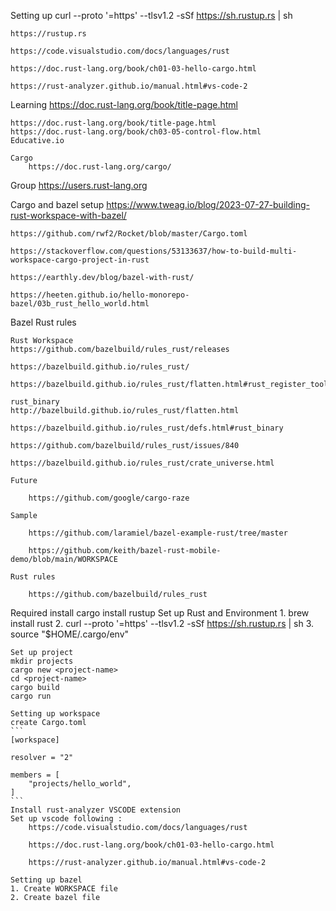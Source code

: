  Setting up 
    curl --proto '=https' --tlsv1.2 -sSf https://sh.rustup.rs | sh

    https://rustup.rs

    https://code.visualstudio.com/docs/languages/rust

    https://doc.rust-lang.org/book/ch01-03-hello-cargo.html

    https://rust-analyzer.github.io/manual.html#vs-code-2

Learning
    https://doc.rust-lang.org/book/title-page.html

    https://doc.rust-lang.org/book/title-page.html
    https://doc.rust-lang.org/book/ch03-05-control-flow.html
    Educative.io 

    Cargo 
        https://doc.rust-lang.org/cargo/


Group
    https://users.rust-lang.org
 

Cargo and bazel setup 
    https://www.tweag.io/blog/2023-07-27-building-rust-workspace-with-bazel/

    https://github.com/rwf2/Rocket/blob/master/Cargo.toml

    https://stackoverflow.com/questions/53133637/how-to-build-multi-workspace-cargo-project-in-rust

    https://earthly.dev/blog/bazel-with-rust/

    https://heeten.github.io/hello-monorepo-bazel/03b_rust_hello_world.html


Bazel Rust rules 

    Rust Workspace 
    https://github.com/bazelbuild/rules_rust/releases

    https://bazelbuild.github.io/rules_rust/

    https://bazelbuild.github.io/rules_rust/flatten.html#rust_register_toolchains

    rust_binary 
    http://bazelbuild.github.io/rules_rust/flatten.html

    https://bazelbuild.github.io/rules_rust/defs.html#rust_binary

    https://github.com/bazelbuild/rules_rust/issues/840

    https://bazelbuild.github.io/rules_rust/crate_universe.html

    Future 

        https://github.com/google/cargo-raze

    Sample 

        https://github.com/laramiel/bazel-example-rust/tree/master

        https://github.com/keith/bazel-rust-mobile-demo/blob/main/WORKSPACE

    Rust rules

        https://github.com/bazelbuild/rules_rust

Required 
    install cargo 
    install rustup 
    Set up Rust and Environment 
    1. brew install rust 
    2. curl --proto '=https' --tlsv1.2 -sSf https://sh.rustup.rs | sh
    3. source "$HOME/.cargo/env"
    
    Set up project 
    mkdir projects
    cargo new <project-name>
    cd <project-name>
    cargo build 
    cargo run 

    Setting up workspace 
    create Cargo.toml 
    ```
    [workspace]

    resolver = "2"

    members = [
        "projects/hello_world",
    ]
    ```
    Install rust-analyzer VSCODE extension 
    Set up vscode following : 
        https://code.visualstudio.com/docs/languages/rust
    
        https://doc.rust-lang.org/book/ch01-03-hello-cargo.html

        https://rust-analyzer.github.io/manual.html#vs-code-2

    Setting up bazel 
    1. Create WORKSPACE file 
    2. Create bazel file 